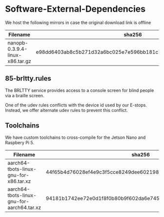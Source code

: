 # Software-External-Dependencies

We host the following mirrors in case the original download link is offline

| Filename                        | sha256                                                           | Original source                                                      |
|---------------------------------|------------------------------------------------------------------|----------------------------------------------------------------------|
| nanopb-0.3.9.4-linux-x86.tar.gz | e98dd6403ab8c5b271d32a6bc025e7e596bb181c7bc7e0492c5daa21fc44c940 | https://jpa.kapsi.fi/nanopb/download/nanopb-0.3.9.4-linux-x86.tar.gz |

## 85-brltty.rules
The BRLTTY service provides access to a console screen for blind people via a braille screen.

One of the udev rules conflicts with the device id used by our E-stops. Instead, we offer alternate udev rules to prevent this conflict.

## Toolchains
We have custom toolchains to cross-compile for the Jetson Nano and Raspbery Pi 5.

| Filename | sha256 |
|----------|--------|
| aarch64-tbots-linux-gnu-for-x86.tar.xz | 44f65b4d76028ef4e9c3f5cce8249dee60219844dca671278ca78f8aa5fd0726 |
| aarch64-tbots-linux-gnu-for-aarch64.tar.xz | 94181b1742ee72e0d1f8f0b80b9f602da6e7455b8fdc11a1690a55a5aff46cb3 |
